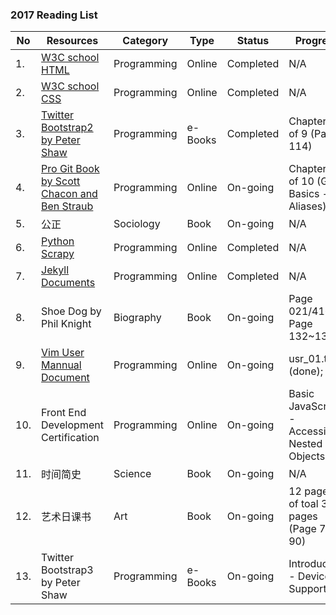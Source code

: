 ### 2017 Reading List
No | Resources | Category | Type | Status | Progress
--- | --- | --- | --- | --- | ---
1. | [W3C school HTML](http://www.w3school.com.cn/html/index.asp) | Programming | Online | Completed | N/A
2. | [W3C school CSS](http://www.w3school.com.cn/css/index.asp) | Programming | Online | Completed | N/A
3. | [Twitter Bootstrap2 by Peter Shaw](https://github.com/GeekrHub/Reading-List/blob/master/ABC2.pdf) | Programming | e-Books | Completed | Chapter 9 of 9 (Page 114)
4. | [Pro Git Book by Scott Chacon and Ben Straub](https://git-scm.com/book/en/v2) | Programming | Online | On-going | Chapter 2.7 of 10 (Git Basics - Git Aliases)
5. | 公正 | Sociology | Book | On-going | N/A
6. | [Python Scrapy](https://doc.scrapy.org/en/1.3/) | Programming | Online | Completed | N/A
7. | [Jekyll Documents](http://jekyll.com.cn/docs/home/) | Programming | Online | Completed | N/A
8. | Shoe Dog by Phil Knight | Biography | Book | On-going | Page 021/416 Page 132~136
9. | [Vim User Mannual Document](http://vimhelp.appspot.com/usr_toc.txt.html) | Programming | Online | On-going | usr_01.txt (done); 
10. | Front End Development Certification | Programming | Online | On-going | Basic JavaScript - Accessing Nested Objects
11. | 时间简史 | Science | Book | On-going | N/A
12. | 艺术日课书 | Art | Book | On-going | 12 pages of toal 372 pages (Page 79-90)
13. | Twitter Bootstrap3 by Peter Shaw | Programming | e-Books | On-going | Introduction - Device Support
